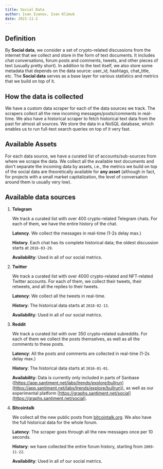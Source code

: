 ```yaml
---
title: Social Data
author: Ivan Ivanov, Ivan Klimuk
date: 2021-11-2
---
```


## Definition

By **Social data**, we consider a set of crypto-related discussions from the
internet that we collect and store in the form of text documents. It includes
chat conversations, forum posts and comments, tweets, and other pieces of text
(usually pretty short). In addition to the text itself, we also store some
metadata that depends on the data source: user_id, hashtags, chat_title, etc.
The **Social data** serves as a base layer for various statistics and metrics
that we build on top of it.

## How the data is collected
We have a custom data scraper for each of the data sources we track. The
scrapers collect all the new incoming messages/posts/comments in real-time. We
also have a historical scraper to fetch historical text data from the past for
almost all sources. We store the data in a NoSQL database, which enables us to
run full-text search queries on top of it very fast.

## Available Assets

For each data source, we have a curated list of accounts/sub-sources from where
we scrape the data. We collect all the available text documents and don't
separate the incoming data by assets, i.e., the metrics we build on top of the
social data are theoretically available for **any asset** (although in fact, for
projects with a small market capitalization, the level of conversation around
them is usually very low).

## Available data sources

1. **Telegram**

    We track a curated list with over 400 crypto-related Telegram chats. For each
    of them, we have the entire history of the chat.

    **Latency**. We collect the messages in real-time (1-2s delay max.)

    **History**. Each chat has its complete historical data; the oldest discussion starts
    at `2016-03-29`.

    **Availability**: Used in all of our social metrics.

2. **Twitter**

    We track a curated list with over 4000 crypto-related and NFT-related Twitter accounts. For
    each of them, we collect their tweets, their retweets, and all the replies to
    their tweets.

    **Latency**: We collect all the tweets in real-time. 

    **History**: The historical data starts at `2018-02-13`.

    **Availability**: Used in all of our social metrics.

3. **Reddit**

    We track a curated list with over 350 crypto-related subreddits. For each of
    them we collect the posts themselves, as well as all the comments to these
    posts.

    **Latency**: All the posts and comments are collected in real-time (1-2s delay
    max.)

    **History**: The historical data starts at `2016-01-01`.

    **Availability**: Data is currently only included in parts of Sanbase
    ([https://app.santiment.net/labs/trends/explore/bullrun](https://app.santiment.net/labs/trends/explore/bullrun)),
    as well as our experimental platform
    [https://graphs.santiment.net/social](https://graphs.santiment.net/social).

4. **Bitcointalk**

    We collect all the new public posts from
    [bitcointalk.org](https://bitcointalk.org). We also have the full historical
    data for the whole forum.

    **Latency**: The scraper goes through all the new messages once per 10 seconds.

    **History**: we have collected the entire forum history, starting from
    `2009-11-22`.

    **Availability**: Used in all of our social metrics.
